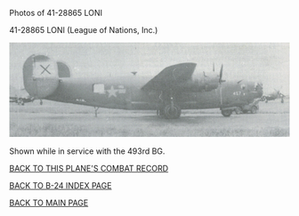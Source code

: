 
Photos of 41-28865 LONI






 




41-28865 LONI (League of Nations, Inc.)  
  

![](41-28865.jpg)  

Shown while in service with the 493rd BG.  
  

[BACK TO THIS PLANE'S COMBAT RECORD](ValorToVictory/b24s/41-28865.md)  

[BACK TO B-24 INDEX PAGE](ValorToVictory/000b24s.md)  

[BACK TO MAIN PAGE](ValorToVictory/index.html)


